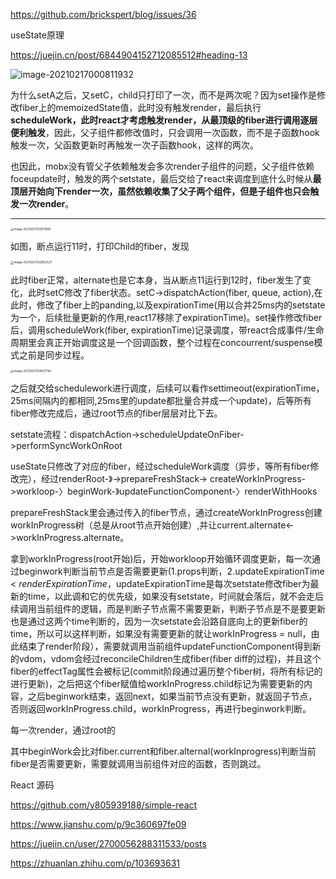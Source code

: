 https://github.com/brickspert/blog/issues/36

useState原理

https://juejin.cn/post/6844904152712085512#heading-13

![image-20210217000811932](https://raw.githubusercontent.com/waiwai948/myTypora/main/img/image-20210217000811932.png)

为什么setA之后，又setC，child只打印了一次，而不是两次呢？因为set操作是修改fiber上的memoizedState值，此时没有触发render，最后执行**scheduleWork，此时react才考虑触发render，从最顶级的fiber进行调用逐层便利触发**，因此，父子组件都修改值时，只会调用一次函数，而不是子函数hook触发一次，父函数更新时再触发一次子函数hook，这样的两次。

也因此，mobx没有管父子依赖触发会多次render子组件的问题，父子组件依赖foceupdate时，触发的两个setstate，最后交给了react来调度到底什么时候从**最顶层开始向下render一次，虽然依赖收集了父子两个组件，但是子组件也只会触发一次render**。

---

<img src="https://raw.githubusercontent.com/waiwai948/myTypora/main/img/image-20210217033511805.png" alt="image-20210217033511805" style="zoom: 33%;" />



如图，断点运行11时，打印Child的fiber，发现

<img src="/Users/bjhl/Library/Application Support/typora-user-images/image-20210217033802537.png" alt="image-20210217033802537" style="zoom:33%;" />

此时fiber正常，alternate也是它本身，当从断点11运行到12时，fiber发生了变化，此时setC修改了fiber状态。setC->dispatchAction(fiber, queue, action),在此时，修改了fiber上的panding,以及expirationTime(用以合并25ms内的setstate为一个，后续批量更新的作用,react17移除了expirationTime)。set操作修改fiber后，调用scheduleWork(fiber, expirationTime)记录调度，带react合成事件/生命周期里会真正开始调度这是一个回调函数，整个过程在concourrent/suspense模式之前是同步过程。

<img src="/Users/bjhl/Library/Application Support/typora-user-images/image-20210217034537142.png" alt="image-20210217034537142" style="zoom:33%;" />



之后就交给schedulework进行调度，后续可以看作settimeout(expirationTime，25ms间隔内的都相同,25ms里的update都批量合并成一个update)，后等所有fiber修改完成后，通过root节点的fiber层层对比下去。

setstate流程：dispatchAction->scheduleUpdateOnFiber->performSyncWorkOnRoot

useState只修改了对应的fiber，经过scheduleWork调度（异步，等所有fiber修改完），经过renderRoot-》->prepareFreshStack-> createWorkInProgress->workloop-〉beginWork-》updateFunctionComponent-〉renderWithHooks

prepareFreshStack里会通过传入的fiber节点，通过createWorkInProgress创建workInProgress树（总是从root节点开始创建）,并让current.alternate<->workInProgress.alternate。

拿到workInProgress(root开始)后，开始workloop开始循环调度更新，每一次通过beginwork判断当前节点是否需要更新(1.props判断，2.updateExpirationTime < *renderExpirationTime*，updateExpirationTime是每次setstate修改fiber为最新的time，以此调和它的优先级，如果没有setstate，时间就会落后，就不会走后续调用当前组件的逻辑，而是判断子节点需不需要更新，判断子节点是不是要更新也是通过这两个time判断的，因为一次setstate会沿路自底向上的更新fiber的time，所以可以这样判断，如果没有需要更新的就让workInProgress = null，由此结束了render阶段），需要就调用当前组件updateFunctionComponent得到新的vdom，vdom会经过reconcileChildren生成fiber(fiber diff的过程)，并且这个fiber的effectTag属性会被标记(commit阶段通过遍历整个fiber树，将所有标记的进行更新)，之后把这个fiber赋值给workInProgress.child标记为需要更新的内容，之后beginwork结束，返回next，如果当前节点没有更新，就返回子节点，否则返回workInProgress.child，workInProgress，再进行beginwork判断。



每一次render，通过root的

其中beginWork会比对fiber.current和fiber.alternal(workInprogress)判断当前fiber是否需要更新，需要就调用当前组件对应的函数，否则跳过。

React 源码

https://github.com/y805939188/simple-react

https://www.jianshu.com/p/9c360697fe09

https://juejin.cn/user/2700056288311533/posts

https://zhuanlan.zhihu.com/p/103693631



